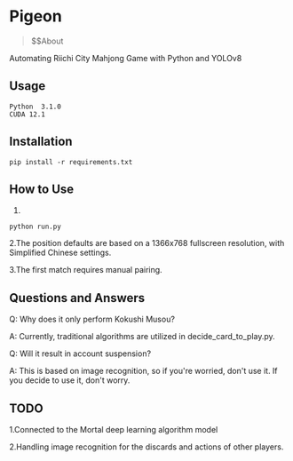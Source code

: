 # Pigeon

> $$About


Automating Riichi City Mahjong Game with Python and YOLOv8

##  Usage

```
Python  3.1.0
CUDA 12.1
```



## Installation


```
pip install -r requirements.txt
```

## How to Use

1.
```
python run.py
```

2.The position defaults are based on a 1366x768 fullscreen resolution, with Simplified Chinese settings.


3.The first match requires manual pairing.

##  Questions and Answers

Q: Why does it only perform Kokushi Musou?

A: Currently, traditional algorithms are utilized in decide_card_to_play.py.


Q: Will it result in account suspension?

A: This is based on image recognition, so if you're worried, don't use it. If you decide to use it, don't worry.

##  TODO

1.Connected to the Mortal deep learning algorithm model

2.Handling image recognition for the discards and actions of other players.